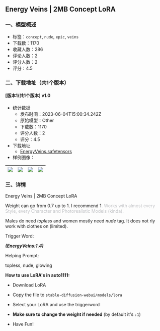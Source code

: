 ## Energy Veins | 2MB Concept LoRA
### 一、模型概述

- 标签：`concept`, `nude`, `epic`, `veins`
- 下载数：1170
- 收藏人数：286
- 评论人数：2
- 评分人数：2
- 评分：4.5

### 二、下载地址（共1个版本）

#### [版本1/共1个版本] v1.0

- 统计数据
  - 发布时间：2023-06-04T15:00:34.242Z
  - 原始模型：Other
  - 下载数：1170
  - 评分人数：2
  - 评分：4.5
- 下载地址
  - [EnergyVeins.safetensors](https://civitai.com/api/download/models/89147)
- 样例图像：

| <img src="https://image.civitai.com/xG1nkqKTMzGDvpLrqFT7WA/881d859a-c943-41df-99ab-916118d6bbca/width=450/1028654.jpeg" /> | <img src="https://image.civitai.com/xG1nkqKTMzGDvpLrqFT7WA/15a449a4-6097-418b-9768-ca987a4d99d8/width=450/1028736.jpeg" /> | <img src="https://image.civitai.com/xG1nkqKTMzGDvpLrqFT7WA/d6b3f5a9-b376-4cb8-8f7e-6bb0d8be4750/width=450/1028657.jpeg" /> | <img src="https://image.civitai.com/xG1nkqKTMzGDvpLrqFT7WA/fef6bf46-3404-400d-ac18-ea516d720944/width=450/1028622.jpeg" /> |
| ---- | ---- | ---- | ---- |


### 三、详情
<p>Energy Veins | 2MB Concept LoRA</p><p></p><p>Weight can go from 0.7 up to 1. I recommend 1<span style="color:rgb(193, 194, 197)">. Works with almost every Style, every Character and Photorealistic Models (kinda).</span></p><p></p><p>Males do need <em>topless </em>and women mostly need <em>nude </em>tag. It does not rly work with clothes on (limited).</p><p></p><p>Trigger Word:</p><p><strong><em>(EnergyVeins:1.4)</em></strong></p><p></p><p>Helping Prompt:</p><p>topless, nude, glowing</p><p></p><p><strong>How to use LoRA's in auto1111:</strong></p><ul><li><p>Download LoRA</p></li><li><p>Copy the file to <code>stable-diffusion-webui/models/lora</code></p></li><li><p>Select your LoRA and use the triggerword</p></li><li><p><strong>Make sure to change the weight if needed</strong> (by default it's <code>:1</code>)</p></li><li><p>Have Fun!</p></li></ul>